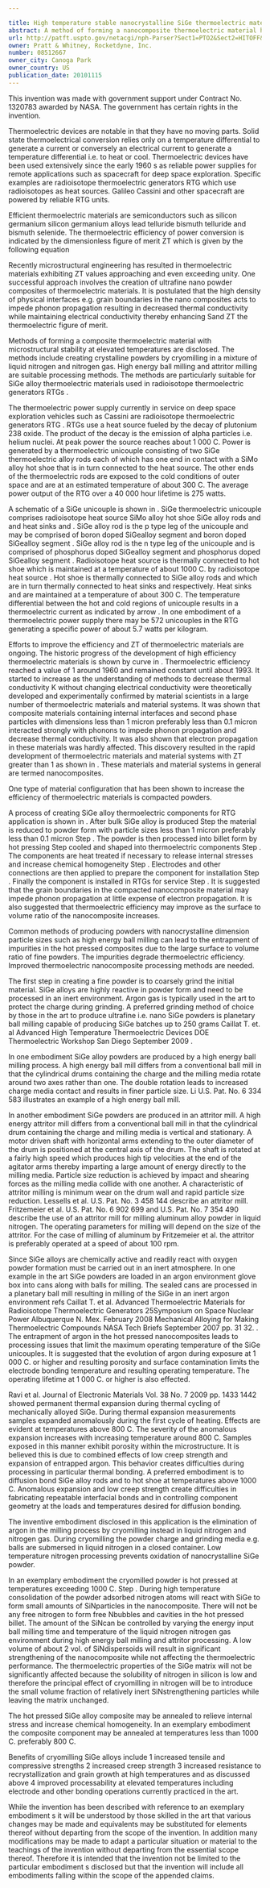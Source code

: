 ```yaml
---

title: High temperature stable nanocrystalline SiGe thermoelectric material
abstract: A method of forming a nanocomposite thermoelectric material having microstructural stability at temperatures greater than 1,000° C. The method includes creating nanocrystalline powder by cryomilling. The method is particularly useful in forming SiGe alloy powder.
url: http://patft.uspto.gov/netacgi/nph-Parser?Sect1=PTO2&Sect2=HITOFF&p=1&u=%2Fnetahtml%2FPTO%2Fsearch-adv.htm&r=1&f=G&l=50&d=PALL&S1=08512667&OS=08512667&RS=08512667
owner: Pratt & Whitney, Rocketdyne, Inc.
number: 08512667
owner_city: Canoga Park
owner_country: US
publication_date: 20101115
---
```

This invention was made with government support under Contract No. 1320783 awarded by NASA. The government has certain rights in the invention.

Thermoelectric devices are notable in that they have no moving parts. Solid state thermoelectrical conversion relies only on a temperature differential to generate a current or conversely an electrical current to generate a temperature differential i.e. to heat or cool. Thermoelectric devices have been used extensively since the early 1960 s as reliable power supplies for remote applications such as spacecraft for deep space exploration. Specific examples are radioisotope thermoelectric generators RTG which use radioisotopes as heat sources. Galileo Cassini and other spacecraft are powered by reliable RTG units.

Efficient thermoelectric materials are semiconductors such as silicon germanium silicon germanium alloys lead telluride bismuth telluride and bismuth selenide. The thermoelectric efficiency of power conversion is indicated by the dimensionless figure of merit ZT which is given by the following equation 

Recently microstructural engineering has resulted in thermoelectric materials exhibiting ZT values approaching and even exceeding unity. One successful approach involves the creation of ultrafine nano powder composites of thermoelectric materials. It is postulated that the high density of physical interfaces e.g. grain boundaries in the nano composites acts to impede phonon propagation resulting in decreased thermal conductivity while maintaining electrical conductivity thereby enhancing Sand ZT the thermoelectric figure of merit.

Methods of forming a composite thermoelectric material with microstructural stability at elevated temperatures are disclosed. The methods include creating crystalline powders by cryomilling in a mixture of liquid nitrogen and nitrogen gas. High energy ball milling and attritor milling are suitable processing methods. The methods are particularly suitable for SiGe alloy thermoelectric materials used in radioisotope thermoelectric generators RTGs .

The thermoelectric power supply currently in service on deep space exploration vehicles such as Cassini are radioisotope thermoelectric generators RTG . RTGs use a heat source fueled by the decay of plutonium 238 oxide. The product of the decay is the emission of alpha particles i.e. helium nuclei. At peak power the source reaches about 1 000 C. Power is generated by a thermoelectric unicouple consisting of two SiGe thermoelectric alloy rods each of which has one end in contact with a SiMo alloy hot shoe that is in turn connected to the heat source. The other ends of the thermoelectric rods are exposed to the cold conditions of outer space and are at an estimated temperature of about 300 C. The average power output of the RTG over a 40 000 hour lifetime is 275 watts.

A schematic of a SiGe unicouple is shown in . SiGe thermoelectric unicouple comprises radioisotope heat source SiMo alloy hot shoe SiGe alloy rods and and heat sinks and . SiGe alloy rod is the p type leg of the unicouple and may be comprised of boron doped SiGealloy segment and boron doped SiGealloy segment . SiGe alloy rod is the n type leg of the unicouple and is comprised of phosphorus doped SiGealloy segment and phosphorus doped SiGealloy segment . Radioisotope heat source is thermally connected to hot shoe which is maintained at a temperature of about 1000 C. by radioisotope heat source . Hot shoe is thermally connected to SiGe alloy rods and which are in turn thermally connected to heat sinks and respectively. Heat sinks and are maintained at a temperature of about 300 C. The temperature differential between the hot and cold regions of unicouple results in a thermoelectric current as indicated by arrow . In one embodiment of a thermoelectric power supply there may be 572 unicouples in the RTG generating a specific power of about 5.7 watts per kilogram.

Efforts to improve the efficiency and ZT of thermoelectric materials are ongoing. The historic progress of the development of high efficiency thermoelectric materials is shown by curve in . Thermoelectric efficiency reached a value of 1 around 1960 and remained constant until about 1993. It started to increase as the understanding of methods to decrease thermal conductivity K without changing electrical conductivity were theoretically developed and experimentally confirmed by material scientists in a large number of thermoelectric materials and material systems. It was shown that composite materials containing internal interfaces and second phase particles with dimensions less than 1 micron preferably less than 0.1 micron interacted strongly with phonons to impede phonon propagation and decrease thermal conductivity. It was also shown that electron propagation in these materials was hardly affected. This discovery resulted in the rapid development of thermoelectric materials and material systems with ZT greater than 1 as shown in . These materials and material systems in general are termed nanocomposites.

One type of material configuration that has been shown to increase the efficiency of thermoelectric materials is compacted powders.

A process of creating SiGe alloy thermoelectric components for RTG application is shown in . After bulk SiGe alloy is produced Step the material is reduced to powder form with particle sizes less than 1 micron preferably less than 0.1 micron Step . The powder is then processed into billet form by hot pressing Step cooled and shaped into thermoelectric components Step . The components are heat treated if necessary to release internal stresses and increase chemical homogeneity Step . Electrodes and other connections are then applied to prepare the component for installation Step . Finally the component is installed in RTGs for service Step . It is suggested that the grain boundaries in the compacted nanocomposite material may impede phonon propagation at little expense of electron propagation. It is also suggested that thermoelectric efficiency may improve as the surface to volume ratio of the nanocomposite increases.

Common methods of producing powders with nanocrystalline dimension particle sizes such as high energy ball milling can lead to the entrapment of impurities in the hot pressed composites due to the large surface to volume ratio of fine powders. The impurities degrade thermoelectric efficiency. Improved thermoelectric nanocomposite processing methods are needed.

The first step in creating a fine powder is to coarsely grind the initial material. SiGe alloys are highly reactive in powder form and need to be processed in an inert environment. Argon gas is typically used in the art to protect the charge during grinding. A preferred grinding method of choice by those in the art to produce ultrafine i.e. nano SiGe powders is planetary ball milling capable of producing SiGe batches up to 250 grams Caillat T. et. al Advanced High Temperature Thermoelectric Devices DOE Thermoelectric Workshop San Diego September 2009 .

In one embodiment SiGe alloy powders are produced by a high energy ball milling process. A high energy ball mill differs from a conventional ball mill in that the cylindrical drums containing the charge and the milling media rotate around two axes rather than one. The double rotation leads to increased charge media contact and results in finer particle size. Li U.S. Pat. No. 6 334 583 illustrates an example of a high energy ball mill.

In another embodiment SiGe powders are produced in an attritor mill. A high energy attritor mill differs from a conventional ball mill in that the cylindrical drum containing the charge and milling media is vertical and stationary. A motor driven shaft with horizontal arms extending to the outer diameter of the drum is positioned at the central axis of the drum. The shaft is rotated at a fairly high speed which produces high tip velocities at the end of the agitator arms thereby imparting a large amount of energy directly to the milling media. Particle size reduction is achieved by impact and shearing forces as the milling media collide with one another. A characteristic of attritor milling is minimum wear on the drum wall and rapid particle size reduction. Lessells et al. U.S. Pat. No. 3 458 144 describe an attritor mill. Fritzemeier et al. U.S. Pat. No. 6 902 699 and U.S. Pat. No. 7 354 490 describe the use of an attritor mill for milling aluminum alloy powder in liquid nitrogen. The operating parameters for milling will depend on the size of the attritor. For the case of milling of aluminum by Fritzemeier et al. the attritor is preferably operated at a speed of about 100 rpm.

Since SiGe alloys are chemically active and readily react with oxygen powder formation must be carried out in an inert atmosphere. In one example in the art SiGe powders are loaded in an argon environment glove box into cans along with balls for milling. The sealed cans are processed in a planetary ball mill resulting in milling of the SiGe in an inert argon environment refs Caillat T. et al. Advanced Thermoelectric Materials for Radioisotope Thermoelectric Generators 25Symposium on Space Nuclear Power Albuquerque N. Mex. February 2008 Mechanical Alloying for Making Thermoelectric Compounds NASA Tech Briefs September 2007 pp. 31 32. . The entrapment of argon in the hot pressed nanocomposites leads to processing issues that limit the maximum operating temperature of the SiGe unicouples. It is suggested that the evolution of argon during exposure at 1 000 C. or higher and resulting porosity and surface contamination limits the electrode bonding temperature and resulting operating temperature. The operating lifetime at 1 000 C. or higher is also effected.

Ravi et al. Journal of Electronic Materials Vol. 38 No. 7 2009 pp. 1433 1442 showed permanent thermal expansion during thermal cycling of mechanically alloyed SiGe. During thermal expansion measurements samples expanded anomalously during the first cycle of heating. Effects are evident at temperatures above 800 C. The severity of the anomalous expansion increases with increasing temperature around 800 C. Samples exposed in this manner exhibit porosity within the microstructure. It is believed this is due to combined effects of low creep strength and expansion of entrapped argon. This behavior creates difficulties during processing in particular thermal bonding. A preferred embodiment is to diffusion bond SiGe alloy rods and to hot shoe at temperatures above 1000 C. Anomalous expansion and low creep strength create difficulties in fabricating repeatable interfacial bonds and in controlling component geometry at the loads and temperatures desired for diffusion bonding.

The inventive embodiment disclosed in this application is the elimination of argon in the milling process by cryomilling instead in liquid nitrogen and nitrogen gas. During cryomilling the powder charge and grinding media e.g. balls are submersed in liquid nitrogen in a closed container. Low temperature nitrogen processing prevents oxidation of nanocrystalline SiGe powder.

In an exemplary embodiment the cryomilled powder is hot pressed at temperatures exceeding 1000 C. Step . During high temperature consolidation of the powder adsorbed nitrogen atoms will react with SiGe to form small amounts of SiNparticles in the nanocomposite. There will not be any free nitrogen to form free Nbubbles and cavities in the hot pressed billet. The amount of the SiNcan be controlled by varying the energy input ball milling time and temperature of the liquid nitrogen nitrogen gas environment during high energy ball milling and attritor processing. A low volume of about 2 vol. of SiNdispersoids will result in significant strengthening of the nanocomposite while not affecting the thermoelectric performance. The thermoelectric properties of the SiGe matrix will not be significantly affected because the solubility of nitrogen in silicon is low and therefore the principal effect of cryomilling in nitrogen will be to introduce the small volume fraction of relatively inert SiNstrengthening particles while leaving the matrix unchanged.

The hot pressed SiGe alloy composite may be annealed to relieve internal stress and increase chemical homogeneity. In an exemplary embodiment the composite component may be annealed at temperatures less than 1000 C. preferably 800 C.

Benefits of cryomilling SiGe alloys include 1 increased tensile and compressive strengths 2 increased creep strength 3 increased resistance to recrystallization and grain growth at high temperatures and as discussed above 4 improved processability at elevated temperatures including electrode and other bonding operations currently practiced in the art.

While the invention has been described with reference to an exemplary embodiment s it will be understood by those skilled in the art that various changes may be made and equivalents may be substituted for elements thereof without departing from the scope of the invention. In addition many modifications may be made to adapt a particular situation or material to the teachings of the invention without departing from the essential scope thereof. Therefore it is intended that the invention not be limited to the particular embodiment s disclosed but that the invention will include all embodiments falling within the scope of the appended claims.

